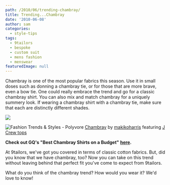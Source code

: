 ```yaml
---
path: /2010/06/trending-chambray/
title: Trending...Chambray
date: '2010-06-08'
author: sam
categories:
  - style-tips
tags:
  - 9tailors
  - bespoke
  - custom suit
  - mens fashion
  - menswear
featuredImage: null
---
```

Chambray is one of the most popular fabrics this season. Use it in small doses such as donning a chambray tie, or for those that are more brave, even a bow tie. One could really embrace the trend and go for a classic chambray shirt. You can also mix and match chambray for a uniquely summery look. If wearing a chambray shirt with a chambray tie, make sure that each are distinctly different shades.

[![](http://2.bp.blogspot.com/_20LDsLnO2rk/TA6PFxpaypI/AAAAAAAAAIU/Ot2N4g7M5qo/s320/BQcDAAAAAwoDanBnAAAABC5vdXQKFnFGQ0FhUzF6M3hHQTZkT3YybW5GUGcAAAACaWQKAWwAAAAEc2l6ZQ.jpg)](http://2.bp.blogspot.com/_20LDsLnO2rk/TA6PFxpaypI/AAAAAAAAAIU/Ot2N4g7M5qo/s1600/BQcDAAAAAwoDanBnAAAABC5vdXQKFnFGQ0FhUzF6M3hHQTZkT3YybW5GUGcAAAACaWQKAWwAAAAEc2l6ZQ.jpg) [](http://www.polyvore.com/)[](http://www.polyvore.com/) 

 ![Fashion Trends & Styles - Polyvore](http://cdn.polyvore.com/rsrc/img/logo_embed_alt_63x21.png "Fashion Trends & Styles - Polyvore") [Chambray](http://www.polyvore.com/chambray/set?.embedder=1536106&.mid=embed&id=19505482) by [makikoharris](http://www.polyvore.com/cgi/profile?.embedder=1536106&.mid=embed&id=1536106) featuring [J Crew tops](http://www.polyvore.com/j_crew_tops/shop?brand=J+Crew&category_id=11)

**Check out GQ's "Best Chambray Shirts on a Budget"** [**here**](http://www.gq.com/style/wear-it-now/201004/best-chambray-shirts-budget-gray-chambray)**.** 

At 9tailors, we've got you covered in terms of classic cotton fabrics. But, did you know that we have chambray, too? Now you can take on this trend without leaving behind that perfect fit you've come to expect from 9tailors. 

What do you think of the chambray trend? How would you wear it? We'd love to know!